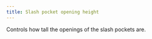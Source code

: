 ```yaml
---
title: Slash pocket opening height
---
```


Controls how tall the openings of the slash pockets are.
